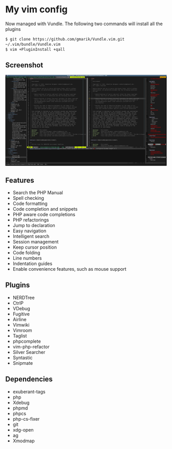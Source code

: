 # My vim config

Now managed with Vundle. The following two commands will install all the plugins

    $ git clone https://github.com/gmarik/Vundle.vim.git ~/.vim/bundle/Vundle.vim 
    $ vim +PluginInstall +qall

## Screenshot

![screenshot](/vim.png)

## Features

* Search the PHP Manual
* Spell checking
* Code formatting
* Code completion and snippets
* PHP aware code completions
* PHP refactorings
* Jump to declaration
* Easy navigation
* Intelligent search
* Session management
* Keep cursor position
* Code folding
* Line numbers
* Indentation guides
* Enable convenience features, such as mouse support

## Plugins

* NERDTree
* CtrlP
* VDebug
* Fugitive
* Airline
* Vimwiki
* Vimroom
* Taglist
* phpcomplete
* vim-php-refactor
* Silver Searcher
* Syntastic
* Snipmate

## Dependencies

* exuberant-tags
* php
* Xdebug
* phpmd
* phpcs
* php-cs-fixer
* git
* xdg-open
* ag
* Xmodmap
